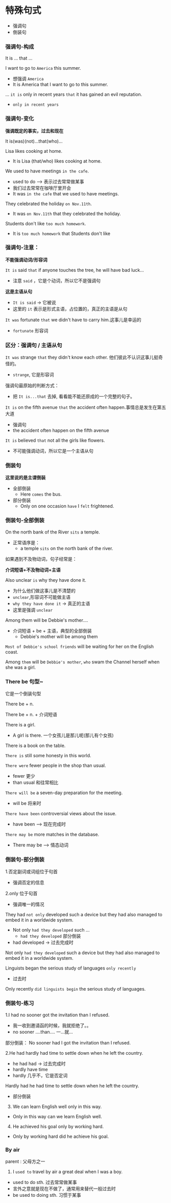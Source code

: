 # 特殊句式
* 强调句
* 倒装句

### 强调句-构成

It is ... that ...

I want to go to `America` this summer.
* 想强调 `America`
* It is America that I want to go to this summer.

... `it is` only in recent years `that` it has gained an evil reputation.
* `only in recent years`

### 强调句-变化
**强调既定的事实，过去和现在**

It is(was)(not)...that(who)...

Lisa likes cooking at home.
* It is Lisa (that/who) likes cooking at home.

We used to have meetings `in the cafe`.
* used to do --> 表示过去常常做某事
* 我们过去常常在咖啡厅里开会
* It was `in the cafe` that we used to have meetings.

They celebrated the holiday `on Nov.11th`.
* It was `on Nov.11th` that they celebrated the holiday.

Students don't like `too much homework`.
* It is `too much homework` that Students don't like

### 强调句-注意：

**不能强调动词/形容词**

`It is` said `that` if anyone touches the tree, he will have bad luck...
* 注意 `said` ，它是个动词，所以它不是强调句

**这是主语从句**
* `It is said` -> 它被说
* 这里的 `it` 表示是形式主语，占位置的，真正的主语是从句

`It was` fortunate `that` we didn't have to carry him.这事儿是幸运的
* `fortunate` 形容词

### 区分：强调句 / 主语从句

`It was` strange `that` they didn't know each other. 他们彼此不认识这事儿挺奇怪的。
* `strange`, 它是形容词

强调句最原始的判断方式：
* 把 `It is...that` 去掉, 看看能不能还原成的一个完整的句子。

`It is` on the fifth avenue `that` the accident often happen.事情总是发生在第五大道
* 强调句
* the accident often happen on the fifth avenue

`It is` believed `that` not all the girls like flowers.
* 不可能强调动词，所以它是一个主语从句

### 倒装句

**这里说的是主谓倒装**
* 全部倒装
  * Here `comes` the bus.
* 部分倒装
  * Only on one occasion `have` I `felt` frightened.

### 倒装句-全部倒装

On the north bank of the River `sits` a temple.
* 正常语序是：
  * a temple `sits` on the north bank of the river.

如果遇到不及物动词，句子经常是：

**介词短语+不及物动词+主语**

Also unclear `is` why they have done it.
* 为什么他们做这事儿是不清楚的
* `unclear`,形容词不可能做主语
* `why they have done it` -> 真正的主语
* 这里是强调 `unclear`

Among them will be Debbie's mother....
* 介词短语 + be + 主语，典型的全部倒装
  * Debbie's mother will be among them

`Most of Debbie's school friends` will be waiting for her on the English coast.

Among `them` will be `Debbie's mother`, `who` swam the Channel herself when she was a girl.

### There be 句型~

它是一个倒装句型

There be + n. 

There be + n. + 介词短语

There is a girl.
* A girl is there. 一个女孩儿是那儿呢(那儿有个女孩)

There is a book on the table.

`There is` still some honesty in this world.

`There were` fewer people in the shop than usual.
* fewer 更少
* than usual 和往常相比

`There will be` a seven-day preparation for the meeting.
* will be 将来时

`There have been` controversial views about the issue.
* have been --> 现在完成时

`There may be` more matches in the database.
* There may be --> 情态动词

### 倒装句-部分倒装

1.否定副词或词组位于句首
  * 强调否定的信息

2.only 位于句首
  * 强调唯一的情况

They had `not only` developed such a device but they had also managed to embed it in a worldwide system.
* Not only `had they developed` such ...
  * `had they developed` 部分倒装
* had developed -> 过去完成时

Not only `had they developed` such a device but they had also managed to embed it in a worldwide system.

Linguists began the serious study of languages `only recently`
* 过去时

Only recently `did linguists begin` the serious study of languages.

### 倒装句-练习

1.I had no sooner got the invitation than I refused.
* 我一收到邀请函的时候，我就拒绝了。。
* no sooner ....than.... 一...就...

部分倒装：
No sooner had I got the invitation than I refused.

2.He had hardly had time to settle down when he left the country.
* he had had -> 过去完成时
* hardly have time
* hardly 几乎不，它是否定词

Hardly had he had time to settle down when he left the country.
* 部分倒装

3. We can learn English well only in this way.
* Only in this way can we learn English well.

4. He achieved his goal only by working hard.
* Only by working hard did he achieve his goal.

### By air

parent : 父母方之一

1. I `used to` travel by air a great deal when I was a boy.
* used to do sth. 过去常常做某事
* 言外之意就是现在不做了，通常用来替代一般过去时
* be used to doing sth. 习惯于某事



